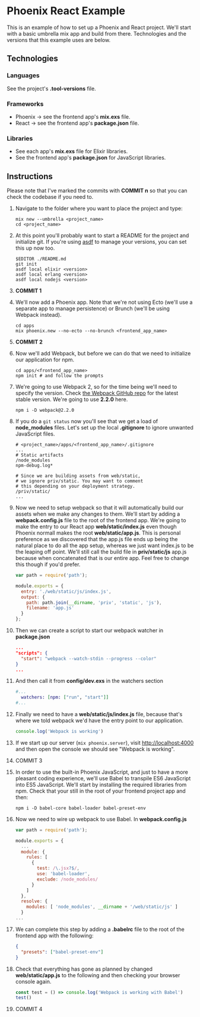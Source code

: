 # Phoenix React Example

This is an example of how to set up a Phoenix and React project. We'll start with a basic umbrella mix app and build from there. Technologies and the versions that this example uses are below.


## Technologies

### Languages

See the project's **.tool-versions** file.

### Frameworks

* Phoenix -> see the frontend app's **mix.exs** file.
* React -> see the frontend app's **package.json** file.

### Libraries

* See each app's **mix.exs** file for Elixir libraries.
* See the frontend app's **package.json** for JavaScript libraries.


## Instructions

Please note that I've marked the commits with **COMMIT n** so that you can check the codebase if you need to.

1. Navigate to the folder where you want to place the project and type:

    ```shell
    mix new --umbrella <project_name>
    cd <project_name>
    ```

1. At this point you'll probably want to start a README for the project and initialize git. If you're using [asdf](https://github.com/asdf-vm/asdf) to manage your versions, you can set this up now too.

    ```shell
    $EDITOR ./README.md
    git init
    asdf local elixir <version>
    asdf local erlang <version>
    asdf local nodejs <version>
    ```

1. **COMMIT 1**
1. We'll now add a Phoenix app. Note that we're not using Ecto (we'll use a separate app to manage persistence) or Brunch (we'll be using Webpack instead).

    ```shell
    cd apps
    mix phoenix.new --no-ecto --no-brunch <frontend_app_name>
    ```
1. **COMMIT 2**
1. Now we'll add Webpack, but before we can do that we need to initialize our application for npm.

    ```shell
    cd apps/<frontend_app_name>
    npm init # and follow the prompts
    ```

1. We're going to use Webpack 2, so for the time being we'll need to specify the version. Check [the Webpack GitHub repo](https://github.com/webpack/webpack) for the latest stable version. We're going to use **2.2.0** here.

    ```shell
    npm i -D webpack@2.2.0
    ```

1. If you do a `git status` now you'll see that we get a load of **node_modules** files. Let's set up the local **.gitignore** to ignore unwanted JavaScript files.

    ```shell
    # <project_name>/apps/<frontend_app_name>/.gitignore
    ...
    # Static artifacts
    /node_modules
    npm-debug.log*

    # Since we are building assets from web/static,
    # we ignore priv/static. You may want to comment
    # this depending on your deployment strategy.
    /priv/static/
    ...
    ```

1. Now we need to setup webpack so that it will automatically build our assets when we make any changes to them. We'll start by adding a **webpack.config.js** file to the root of the frontend app. We're going to make the entry to our React app **web/static/index.js** even though Phoenix normall makes the root **web/static/app.js**. This is personal preference as we discovered that the app.js file ends up being the natural place to do all the app setup, whereas we just want index.js to be the leaping off point. We'll still call the build file in **priv/static/js** app.js because when concatenated that is our entire app. Feel free to change this though if you'd prefer.

    ```JavaScript
    var path = require('path');

    module.exports = {
      entry: './web/static/js/index.js',
      output: {
        path: path.join(__dirname, 'priv', 'static', 'js'),
        filename: 'app.js'
      }
    };

    ```

1. Then we can create a script to start our webpack watcher in **package.json**

    ```json
    ...
    "scripts": {
      "start": "webpack --watch-stdin --progress --color"
    }
    ...
    ```

1. And then call it from **config/dev.exs** in the watchers section

    ```elixir
    #...
      watchers: [npm: ["run", "start"]]
    #...
    ```

1. Finally we need to have a **web/static/js/index.js** file, because that's where we told webpack we'd have the entry point to our application.

    ```JavaScript
    console.log('Webpack is working')
    ```
1. If we start up our server (`mix phoenix.server`), visit <http://localhost:4000> and then open the console we should see "Webpack is working".

1. COMMIT 3

1. In order to use the built-in Phoenix JavaScript, and just to have a more pleasant coding experience, we'll use Babel to transpile ES6 JavaScript into ES5 JavaScript. We'll start by installing the required libraries from npm. Check that your still in the root of your frontend project app and then:

    ```shell
    npm i -D babel-core babel-loader babel-preset-env
    ```

1. Now we need to wire up webpack to use Babel. In **webpack.config.js**

    ```JavaScript
    var path = require('path');

    module.exports = {
      ...
      module: {
        rules: [
          {
            test: /\.jsx?$/,
            use: 'babel-loader',
            exclude: /node_modules/
          }
        ]
      },
      resolve: {
        modules: [ 'node_modules', __dirname + '/web/static/js' ]
      }
    ...
    ```

1. We can complete this step by adding a **.babelrc** file to the root of the frontend app with the following:

    ```json
    {
      "presets": ["babel-preset-env"]
    }
    ```

1. Check that everything has gone as planned by changed **web/static/app.js** to the following and then checking your browser console again.

    ```JavaScript
    const test = () => console.log('Webpack is working with Babel')
    test()
    ```

1. COMMIT 4
